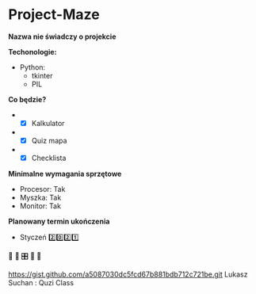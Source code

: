 # Project-Maze
**Nazwa nie świadczy o projekcie**

**Techonologie:**
* Python: 
  * tkinter
  * PIL
  
**Co będzie?**
* - [x] Kalkulator
* - [x] Quiz mapa
* - [x] Checklista

**Minimalne wymagania sprzętowe**
* Procesor: Tak
* Myszka: Tak
* Monitor: Tak

**Planowany termin ukończenia**
* Styczeń :two::zero::two::one:

&#x1F34E; &#x1F4D7; &#x1F39B; &#x1f40b; &#x1F43D; 

https://gist.github.com/a5087030dc5fcd67b881bdb712c721be.git
Lukasz Suchan : Quzi Class <script src="https://gist.github.com/LukaszSuchan/a132f76c6ba9579bf3d601abdaf03740.js"></script>





